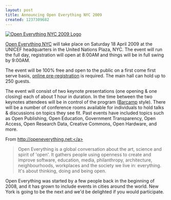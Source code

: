 ```yaml
--- 
layout: post
title: Announcing Open Everything NYC 2009
created: 1237309682
---
```

<a href="http://www.flickr.com/photos/johndbritton/3357390240"><img alt="Open Everything NYC 2009 Logo" src="http://farm4.static.flickr.com/3425/3357390240_17253fa97d.jpg" /></a>

<a href="http://nyc.openeverything.us">Open Everything NYC</a> will take place on Saturday 18 April 2009 at the UNICEF headquarters in the United Nations Plaza, NYC. The event will run the full day, registration will open at 8:00AM and things will be in full swing by 9:00AM.

The event will be 100% free and open to the public on a first come first serve basis, <a href="http://nyc.openeverything.us/#registration">online pre-registration</a> is required. The main hall can hold up to 250 guests.

The event will consist of two keynote presentations (one opening & one closing) each of about 1 hour in duration. In the time between the two keynotes attendees will be in control of the program (<a href="http://barcamp.org">Barcamp</a> style). There will be a number of conference rooms available for individuals to hold talks & discussions on topics they see fit. Past events have included topics such as Open Publishing, Open Education, Government Transparency, Open Access, Open Research Data, Creative Commons, Open Hardware, and more.

From <a href="http://openeverything.net">http://openeverything.net:</a>

<blockquote>Open Everything is a global conversation about the art, science and spirit of 'open'. It gathers people using openness to create and improve software, education, media, philanthropy, architecture, neighbourhoods, workplaces and the society we live in: everything. It's about thinking, doing and being open.</blockquote>

Open Everything was started by a few people back in the beginning of 2008, and it has grown to include events in cities around the world. New York is going to be the next and we'd be delighted if you would participate. 
